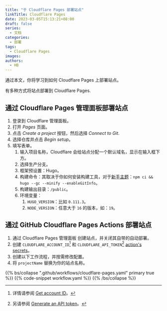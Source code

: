```yaml
---
title: "于 Cloudflare Pages 部署站点"
linkTitle: Cloudflare Pages
date: 2023-03-05T15:13:21+08:00
draft: false
series:
  - 文档
categories:
  - 部署
tags:
  - Cloudflare Pages
images:
authors:
  - HB
---
```


通过本文，你将学习到如何 Cloudflare Pages 上部署站点。

<!--more-->

有多种方式将站点部署到 Cloudflare Pages.

## 通过 Cloudflare Pages 管理面板部署站点

1. 登录到 Cloudflare 管理面板。
1. 打开 _Pages_ 页面。
1. 点击 _Create a project_ 按钮，然后选择 _Connect to Git_.
1. 选择仓库并点击 _Begin setup_。
1. 填写表单。
   1. 输入项目名称，Cloudflare 会给站点分配一个默认域名，显示在输入框下方。
   1. 选择生产分支。
   1. 框架预设置：Hugo。
   1. 构建命令：其取决于你如何安装构建工具，对于[新手主题](https://github.com/hbstack/theme)：`npm ci && hugo --gc --minify --enableGitInfo`。
   1. 构建输出目录：`/public`。
   1. 环境变量：
      1. `HUGO_VERSION`：比如 `0.111.3`。
      1. `NODE_VERSION`：任意大于 `16` 的版本，如：`19`。

## 通过 GitHub Cloudflare Pages Actions 部署站点

1. 通过 Cloudflare Pages 管理面板 创建站点，并关闭其自带的自动部署。
1. 创建 `CLOUDFLARE_ACCOUNT_ID`[^1] 和 `CLOUDFLARE_API_TOKEN`[^2] [action's secrets](https://docs.github.com/en/actions/security-guides/encrypted-secrets)。
1. 创建以下工作流程，并按需修改配置。
1. 将 `projectName` 替换为你的站点名称。

{{% bs/collapse ".github/workflows/cloudflare-pages.yaml" primary true %}}
{{% code-snippet workflow.yaml %}}
{{% /bs/collapse %}}

[^1]: 详情请参阅 [Get account ID](https://github.com/cloudflare/pages-action#get-account-id)。
[^2]: 另请参阅 [Generate an API token](https://github.com/cloudflare/pages-action#generate-an-api-token)。
